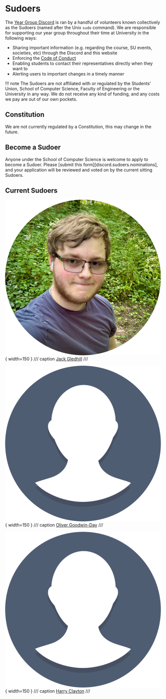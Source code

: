 # Sudoers

The [Year Group Discord](index.md) is ran by a handful of volunteers known collectively as the Sudoers (named after the Unix `sudo` command). We are responsible for supporting our year group throughout their time at University in the following ways:

- Sharing important information (e.g. regarding the course, SU events, societies, etc) through the Discord and this website
- Enforcing the [Code of Conduct](coc.md)
- Enabling students to contact their representatives directly when they want to
- Alerting users to important changes in a timely manner

!!! note
    The Sudoers are not affiliated with or regulated by the Students' Union, School of Computer Science, Faculty of Engineering or the University in any way. We do not receive any kind of funding, and any costs we pay are out of our own pockets.

## Constitution

We are not currently regulated by a Constitution, this may change in the future.

## Become a Sudoer

Anyone under the School of Computer Science is welcome to apply to become a Sudoer. Please [submit this form][discord.sudoers.nominations], and your application will be reviewed and voted on by the current sitting Sudoers.

## Current Sudoers

<div class="grid cards" markdown>

<div markdown>

![Image title](/assets/images/people/jack-gledhill.png){ width=150 }
/// caption
[Jack Gledhill](https://github.com/Jack-Gledhill)
///

</div>

<div markdown>

![Image title](/assets/images/people/placeholder.png){ width=150 }
/// caption
[Oliver Goodwin-Day](https://github.com/)
///

</div>

<div markdown>

![Image title](/assets/images/people/placeholder.png){ width=150 }
/// caption
[Harry Clayton](https://github.com/mrmounment)
///

</div>
</div>
